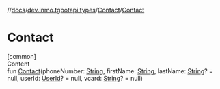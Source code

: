 //[docs](../../../index.md)/[dev.inmo.tgbotapi.types](../index.md)/[Contact](index.md)/[Contact](-contact.md)



# Contact  
[common]  
Content  
fun [Contact](-contact.md)(phoneNumber: [String](https://kotlinlang.org/api/latest/jvm/stdlib/kotlin/-string/index.html), firstName: [String](https://kotlinlang.org/api/latest/jvm/stdlib/kotlin/-string/index.html), lastName: [String](https://kotlinlang.org/api/latest/jvm/stdlib/kotlin/-string/index.html)? = null, userId: [UserId](../index.md#%5Bdev.inmo.tgbotapi.types%2FUserId%2F%2F%2FPointingToDeclaration%2F%5D%2FClasslikes%2F625018081)? = null, vcard: [String](https://kotlinlang.org/api/latest/jvm/stdlib/kotlin/-string/index.html)? = null)  



